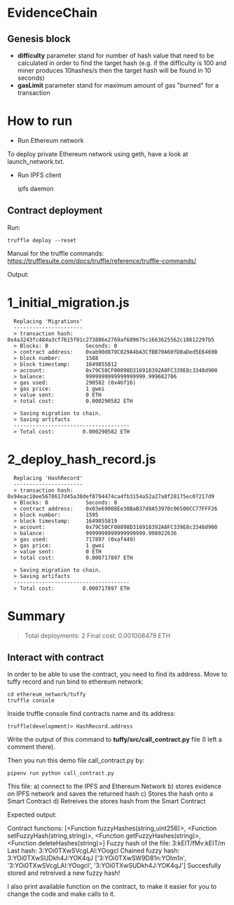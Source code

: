 # EvidenceChain

## Genesis block

- **difficulty** parameter stand for number of hash value that need to be calculated in order to find the target hash (e.g. if the difficulty is 100 and miner produces 10hashes/s then the target hash will be found in 10 seconds)
- **gasLimit** parameter stand for maximum amount of gas "burned" for a transaction 

# How to run

- Run Ethereum network

To deploy private Ethereum network using geth, have a look at launch_network.txt.

- Run IPFS client

	ipfs daemon

## Contract deployment

Run:

	truffle deploy --reset

Manual for the truffle commands: https://trufflesuite.com/docs/truffle/reference/truffle-commands/

Output:

   1_initial_migration.js
   ======================

      Replacing 'Migrations'
      ----------------------
      > transaction hash:    0x4a3243fc484a3cf7615f01c273886e2769af689675c1663625562c18612297b5
      > Blocks: 0            Seconds: 0
      > contract address:    0xab90d870C029A4bA3CfBB70A60fD0aDed5E6469B
      > block number:        1588
      > block timestamp:     1649855812
      > account:             0x79C50CF00898D316918392A8FC339E8c3348d900
      > balance:             9999999999999999999.999682706
      > gas used:            290582 (0x46f16)
      > gas price:           1 gwei
      > value sent:          0 ETH
      > total cost:          0.000290582 ETH

      > Saving migration to chain.
      > Saving artifacts
      -------------------------------------
      > Total cost:         0.000290582 ETH


   2_deploy_hash_record.js
   =======================

      Replacing 'HashRecord'
      ----------------------
      > transaction hash:    0x94eac10ee5678617d45a38def8794474ca4fb3154a52a27a8f28175ec07217d9
      > Blocks: 0            Seconds: 0
      > contract address:    0x03e69008Ee30BaB37d8A53970c06500CC77FFF26
      > block number:        1595
      > block timestamp:     1649855819
      > account:             0x79C50CF00898D316918392A8FC339E8c3348d900
      > balance:             9999999999999999999.998922636
      > gas used:            717897 (0xaf449)
      > gas price:           1 gwei
      > value sent:          0 ETH
      > total cost:          0.000717897 ETH

      > Saving migration to chain.
      > Saving artifacts
      -------------------------------------
      > Total cost:         0.000717897 ETH

   Summary
   =======
   > Total deployments:   2
   > Final cost:          0.001008479 ETH


## Interact with contract

In order to be able to use the contract, you need to find its address. 
Move to tuffy record and run bind to ethereum network:

	cd ethereum_network/tuffy
	truffle console

Inside truffle console find contracts name and its address:

	truffle(development)> HashRecord.address

Write the output of this command to **tuffy/src/call_contract.py** file (I left a comment there).

Then you run this demo file call_contract.py by:

	pipenv run python call_contract.py

This file:
a) connect to the IPFS and Ethereum Network
b) stores evidence on IPFS network and saves the returned hash
c) Stores the hash onto a Smart Contract
d) Retreives the stores hash from the Smart Contract

Expected output:

   Contract functions:  [<Function fuzzyHashes(string,uint256)>, <Function setFuzzyHash(string,string)>, <Function getFuzzyHashes(string)>, <Function deleteHashes(string)>]
   Fuzzy hash of the file: 3:kEIT/fMv:kEIT/m
   Last hash: 3:YOi0TXwSVcgLAl:YOogcl
   Chained fuzzy hash: 3:YOi0TXwSUDkh4J:YOK4qJ
   ['3:YOi0TXwSW9D81n:YOIm1n', '3:YOi0TXwSVcgLAl:YOogcl', '3:YOi0TXwSUDkh4J:YOK4qJ']
   Succesfully stored and retreived a new fuzzy hash!

I also print available function on the contract, to make it easier for you to change the code and make calls to it.
